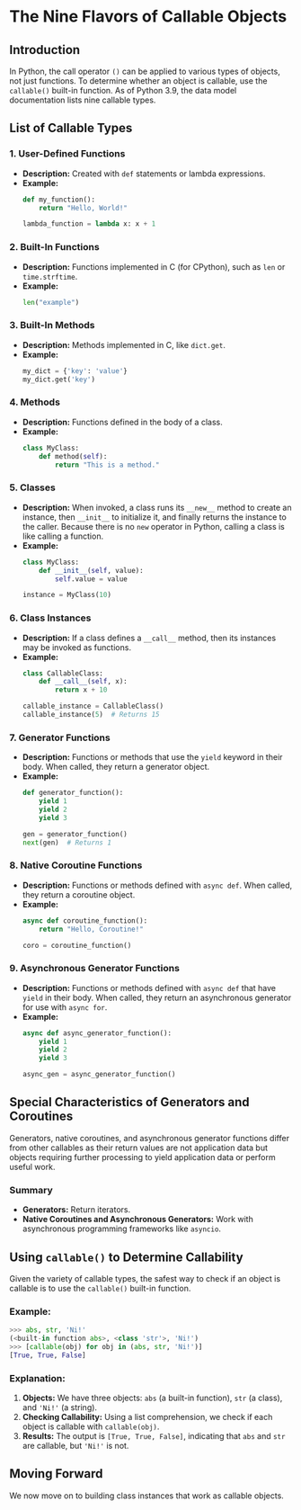 # The Nine Flavors of Callable Objects

## Introduction
In Python, the call operator `()` can be applied to various types of objects, not just functions. To determine whether an object is callable, use the `callable()` built-in function. As of Python 3.9, the data model documentation lists nine callable types.

## List of Callable Types

### 1. User-Defined Functions
- **Description:** Created with `def` statements or lambda expressions.
- **Example:**
  ```python
  def my_function():
      return "Hello, World!"

  lambda_function = lambda x: x + 1
  ```

### 2. Built-In Functions
- **Description:** Functions implemented in C (for CPython), such as `len` or `time.strftime`.
- **Example:**
  ```python
  len("example")
  ```

### 3. Built-In Methods
- **Description:** Methods implemented in C, like `dict.get`.
- **Example:**
  ```python
  my_dict = {'key': 'value'}
  my_dict.get('key')
  ```

### 4. Methods
- **Description:** Functions defined in the body of a class.
- **Example:**
  ```python
  class MyClass:
      def method(self):
          return "This is a method."
  ```

### 5. Classes
- **Description:** When invoked, a class runs its `__new__` method to create an instance, then `__init__` to initialize it, and finally returns the instance to the caller. Because there is no `new` operator in Python, calling a class is like calling a function.
- **Example:**
  ```python
  class MyClass:
      def __init__(self, value):
          self.value = value

  instance = MyClass(10)
  ```

### 6. Class Instances
- **Description:** If a class defines a `__call__` method, then its instances may be invoked as functions.
- **Example:**
  ```python
  class CallableClass:
      def __call__(self, x):
          return x + 10

  callable_instance = CallableClass()
  callable_instance(5)  # Returns 15
  ```

### 7. Generator Functions
- **Description:** Functions or methods that use the `yield` keyword in their body. When called, they return a generator object.
- **Example:**
  ```python
  def generator_function():
      yield 1
      yield 2
      yield 3

  gen = generator_function()
  next(gen)  # Returns 1
  ```

### 8. Native Coroutine Functions
- **Description:** Functions or methods defined with `async def`. When called, they return a coroutine object.
- **Example:**
  ```python
  async def coroutine_function():
      return "Hello, Coroutine!"

  coro = coroutine_function()
  ```

### 9. Asynchronous Generator Functions
- **Description:** Functions or methods defined with `async def` that have `yield` in their body. When called, they return an asynchronous generator for use with `async for`.
- **Example:**
  ```python
  async def async_generator_function():
      yield 1
      yield 2
      yield 3

  async_gen = async_generator_function()
  ```

## Special Characteristics of Generators and Coroutines
Generators, native coroutines, and asynchronous generator functions differ from other callables as their return values are not application data but objects requiring further processing to yield application data or perform useful work.

### Summary
- **Generators:** Return iterators.
- **Native Coroutines and Asynchronous Generators:** Work with asynchronous programming frameworks like `asyncio`.

## Using `callable()` to Determine Callability
Given the variety of callable types, the safest way to check if an object is callable is to use the `callable()` built-in function.

### Example:
```python
>>> abs, str, 'Ni!'
(<built-in function abs>, <class 'str'>, 'Ni!')
>>> [callable(obj) for obj in (abs, str, 'Ni!')]
[True, True, False]
```

### Explanation:
1. **Objects:** We have three objects: `abs` (a built-in function), `str` (a class), and `'Ni!'` (a string).
2. **Checking Callability:** Using a list comprehension, we check if each object is callable with `callable(obj)`.
3. **Results:** The output is `[True, True, False]`, indicating that `abs` and `str` are callable, but `'Ni!'` is not.

## Moving Forward
We now move on to building class instances that work as callable objects.